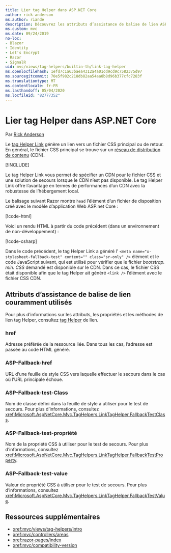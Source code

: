 ```yaml
---
title: Lier tag Helper dans ASP.NET Core
author: rick-anderson
ms.author: riande
description: Découvrez les attributs d’assistance de balise de lien ASP.NET Core et le rôle joué par chaque attribut lors de l’extension du comportement de la balise de lien HTML.
ms.custom: mvc
ms.date: 09/24/2019
no-loc:
- Blazor
- Identity
- Let's Encrypt
- Razor
- SignalR
uid: mvc/views/tag-helpers/builtin-th/link-tag-helper
ms.openlocfilehash: 1efd7c1a63baea4312a4a01cd9cd9c7582375d97
ms.sourcegitcommit: 70e5f982c218db82aa54aa8b8d96b377cfc7283f
ms.translationtype: MT
ms.contentlocale: fr-FR
ms.lasthandoff: 05/04/2020
ms.locfileid: "82777352"
---
```

# <a name="link-tag-helper-in-aspnet-core"></a>Lier tag Helper dans ASP.NET Core

Par [Rick Anderson](https://twitter.com/RickAndMSFT)

Le [tag Helper Link](xref:Microsoft.AspNetCore.Mvc.TagHelpers.LinkTagHelper) génère un lien vers un fichier CSS principal ou de retour. En général, le fichier CSS principal se trouve sur un [réseau de distribution de contenu](/office365/enterprise/content-delivery-networks#what-exactly-is-a-cdn) (CDN).

[!INCLUDE[](~/includes/cdn.md)]

Le tag Helper Link vous permet de spécifier un CDN pour le fichier CSS et une solution de secours lorsque le CDN n’est pas disponible. Le tag Helper Link offre l’avantage en termes de performances d’un CDN avec la robustesse de l’hébergement local.

Le balisage suivant Razor montre `head` l’élément d’un fichier de disposition créé avec le modèle d’application Web ASP.net Core :

[!code-html[](link-tag-helper/sample/_Layout.cshtml?name=snippet)]

Voici un rendu HTML à partir du code précédent (dans un environnement de non-développement) :

[!code-csharp[](link-tag-helper/sample/HtmlPage1.html)]

Dans le code précédent, le tag Helper Link a généré l' `<meta name="x-stylesheet-fallback-test" content="" class="sr-only" />` élément et le code JavaScript suivant, qui est utilisé pour vérifier que le fichier *bootstrap. min. CSS* demandé est disponible sur le CDN. Dans ce cas, le fichier CSS était disponible afin que le tag Helper ait généré `<link />` l’élément avec le fichier CSS CDN.

## <a name="commonly-used-link-tag-helper-attributes"></a>Attributs d’assistance de balise de lien couramment utilisés

Pour plus d’informations sur les attributs, les propriétés et les méthodes de lien tag Helper, consultez [tag Helper](xref:Microsoft.AspNetCore.Mvc.TagHelpers.LinkTagHelper) de lien.

### <a name="href"></a>href

Adresse préférée de la ressource liée. Dans tous les cas, l’adresse est passée au code HTML généré.

### <a name="asp-fallback-href"></a>ASP-Fallback-href

URL d’une feuille de style CSS vers laquelle effectuer le secours dans le cas où l’URL principale échoue.

### <a name="asp-fallback-test-class"></a>ASP-Fallback-test-Class

Nom de classe défini dans la feuille de style à utiliser pour le test de secours. Pour plus d’informations, consultez <xref:Microsoft.AspNetCore.Mvc.TagHelpers.LinkTagHelper.FallbackTestClass>.

### <a name="asp-fallback-test-property"></a>ASP-Fallback-test-propriété

Nom de la propriété CSS à utiliser pour le test de secours. Pour plus d’informations, consultez <xref:Microsoft.AspNetCore.Mvc.TagHelpers.LinkTagHelper.FallbackTestProperty>.

### <a name="asp-fallback-test-value"></a>ASP-Fallback-test-value

Valeur de propriété CSS à utiliser pour le test de secours. Pour plus d’informations, consultez <xref:Microsoft.AspNetCore.Mvc.TagHelpers.LinkTagHelper.FallbackTestValue>.

## <a name="additional-resources"></a>Ressources supplémentaires

* <xref:mvc/views/tag-helpers/intro>
* <xref:mvc/controllers/areas>
* <xref:razor-pages/index>
* <xref:mvc/compatibility-version>
